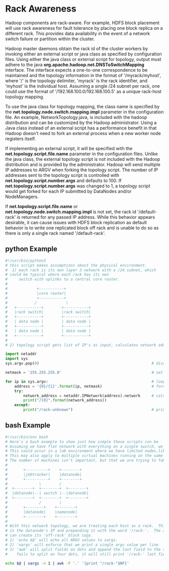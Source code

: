 <!---
  Licensed under the Apache License, Version 2.0 (the "License");
  you may not use this file except in compliance with the License.
  You may obtain a copy of the License at

   http://www.apache.org/licenses/LICENSE-2.0

  Unless required by applicable law or agreed to in writing, software
  distributed under the License is distributed on an "AS IS" BASIS,
  WITHOUT WARRANTIES OR CONDITIONS OF ANY KIND, either express or implied.
  See the License for the specific language governing permissions and
  limitations under the License. See accompanying LICENSE file.
-->

<!-- MACRO{toc|fromDepth=0|toDepth=3} -->

Rack Awareness
==============

Hadoop components are rack-aware. For example, HDFS block placement
will use rack awareness for fault tolerance by placing one block
replica on a different rack. This provides data availability in the
event of a network switch failure or partition within the cluster.

Hadoop master daemons obtain the rack id of the cluster workers by
invoking either an external script or java class as specified by
configuration files. Using either the java class or external script
for topology, output must adhere to the java
**org.apache.hadoop.net.DNSToSwitchMapping** interface. The interface
expects a one-to-one correspondence to be maintained and the topology
information in the format of '/myrack/myhost', where '/' is the
topology delimiter, 'myrack' is the rack identifier, and 'myhost' is
the individual host. Assuming a single /24 subnet per rack, one could
use the format of '/192.168.100.0/192.168.100.5' as a unique rack-host
topology mapping.

To use the java class for topology mapping, the class name is
specified by the **net.topology.node.switch.mapping.impl** parameter
in the configuration file. An example, NetworkTopology.java, is
included with the hadoop distribution and can be customized by the
Hadoop administrator. Using a Java class instead of an external script
has a performance benefit in that Hadoop doesn't need to fork an
external process when a new worker node registers itself.

If implementing an external script, it will be specified with the
**net.topology.script.file.name** parameter in the configuration
files. Unlike the java class, the external topology script is not
included with the Hadoop distribution and is provided by the
administrator. Hadoop will send multiple IP addresses to ARGV when
forking the topology script. The number of IP addresses sent to the
topology script is controlled with **net.topology.script.number.args**
and defaults to 100. If **net.topology.script.number.args** was
changed to 1, a topology script would get forked for each IP submitted
by DataNodes and/or NodeManagers.

If **net.topology.script.file.name** or
**net.topology.node.switch.mapping.impl** is not set, the rack id
'/default-rack' is returned for any passed IP address. While this
behavior appears desirable, it can cause issues with HDFS block
replication as default behavior is to write one replicated block off
rack and is unable to do so as there is only a single rack named
'/default-rack'.

python Example
--------------
```python
#!/usr/bin/python3
# this script makes assumptions about the physical environment.
#  1) each rack is its own layer 3 network with a /24 subnet, which
# could be typical where each rack has its own
#     switch with uplinks to a central core router.
#
#             +-----------+
#             |core router|
#             +-----------+
#            /             \
#   +-----------+        +-----------+
#   |rack switch|        |rack switch|
#   +-----------+        +-----------+
#   | data node |        | data node |
#   +-----------+        +-----------+
#   | data node |        | data node |
#   +-----------+        +-----------+
#
# 2) topology script gets list of IP's as input, calculates network address, and prints '/network_address/ip'.

import netaddr
import sys
sys.argv.pop(0)                                                  # discard name of topology script from argv list as we just want IP addresses

netmask = '255.255.255.0'                                        # set netmask to what's being used in your environment.  The example uses a /24

for ip in sys.argv:                                              # loop over list of datanode IP's
    address = '{0}/{1}'.format(ip, netmask)                      # format address string so it looks like 'ip/netmask' to make netaddr work
    try:
        network_address = netaddr.IPNetwork(address).network     # calculate and print network address
        print("/{0}".format(network_address))
    except:
        print("/rack-unknown")                                   # print catch-all value if unable to calculate network address
```

bash Example
------------

```bash
#!/usr/bin/env bash
# Here's a bash example to show just how simple these scripts can be
# Assuming we have flat network with everything on a single switch, we can fake a rack topology.
# This could occur in a lab environment where we have limited nodes,like 2-8 physical machines on a unmanaged switch.
# This may also apply to multiple virtual machines running on the same physical hardware.
# The number of machines isn't important, but that we are trying to fake a network topology when there isn't one.
#
#       +----------+    +--------+
#       |jobtracker|    |datanode|
#       +----------+    +--------+
#              \        /
#  +--------+  +--------+  +--------+
#  |datanode|--| switch |--|datanode|
#  +--------+  +--------+  +--------+
#              /        \
#       +--------+    +--------+
#       |datanode|    |namenode|
#       +--------+    +--------+
#
# With this network topology, we are treating each host as a rack.  This is being done by taking the last octet
# in the datanode's IP and prepending it with the word '/rack-'.  The advantage for doing this is so HDFS
# can create its 'off-rack' block copy.
# 1) 'echo $@' will echo all ARGV values to xargs.
# 2) 'xargs' will enforce that we print a single argv value per line
# 3) 'awk' will split fields on dots and append the last field to the string '/rack-'. If awk
#    fails to split on four dots, it will still print '/rack-' last field value

echo $@ | xargs -n 1 | awk -F '.' '{print "/rack-"$NF}'
```


